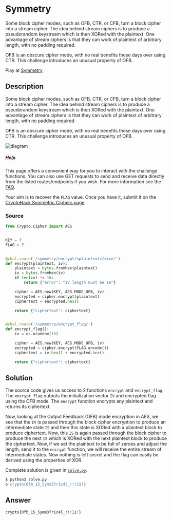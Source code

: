 # Symmetry

Some block cipher modes, such as OFB, CTR, or CFB, turn a block cipher into a stream cipher. The idea behind stream ciphers is to produce a pseudorandom keystream which is then XORed with the plaintext. One advantage of stream ciphers is that they can work of plaintext of arbitrary length, with no padding required.  

OFB is an obscure cipher mode, with no real benefits these days over using CTR. This challenge introduces an unusual property of OFB.  

Play at [Symmetry](https://aes.cryptohack.org/symmetry)

## Description

Some block cipher modes, such as OFB, CTR, or CFB, turn a block cipher into a stream cipher. The idea behind stream ciphers is to produce a pseudorandom keystream which is then XORed with the plaintext. One advantage of stream ciphers is that they can work of plaintext of arbitrary length, with no padding required.  

OFB is an obscure cipher mode, with no real benefits these days over using CTR. This challenge introduces an unusual property of OFB.

![diagram](https://aes.cryptohack.org/static/img/OFB_encryption.svg)

##### Help

This page offers a convenient way for you to interact with the challenge functions. You can also use GET requests to send and receive data directly from the listed routes/endpoints if you wish. For more information see the [FAQ](https://cryptohack.org/faq#blockciphers).

Your aim is to recover the `FLAG` value. Once you have it, submit it on the [CryptoHack Symmetric Ciphers page](https://cryptohack.org/challenges/aes).

### Source

```python
from Crypto.Cipher import AES


KEY = ?
FLAG = ?


@chal.route('/symmetry/encrypt/<plaintext>/<iv>/')
def encrypt(plaintext, iv):
    plaintext = bytes.fromhex(plaintext)
    iv = bytes.fromhex(iv)
    if len(iv) != 16:
        return {"error": "IV length must be 16"}

    cipher = AES.new(KEY, AES.MODE_OFB, iv)
    encrypted = cipher.encrypt(plaintext)
    ciphertext = encrypted.hex()

    return {"ciphertext": ciphertext}


@chal.route('/symmetry/encrypt_flag/')
def encrypt_flag():
    iv = os.urandom(16)

    cipher = AES.new(KEY, AES.MODE_OFB, iv)
    encrypted = cipher.encrypt(FLAG.encode())
    ciphertext = iv.hex() + encrypted.hex()

    return {"ciphertext": ciphertext}
```

## Solution

The source code gives us access to 2 functions `encrypt` and `encrypt_flag`. The `encrypt_flag` outputs the initialization vector `IV` and encrypted flag using the OFB mode. The `encrypt` function encrypts any plaintext and returns its ciphertext.

Now, looking at the Output Feedback (OFB) mode encryption in AES, we see that the `IV` is passed through the block cipher encryption to produce an intermediate state `IS` and then this state is XORed with a plaintext block to produce ciphertext. Now, this `IS` is again passed through the block cipher to produce the next `IS` which is XORed with the next plaintext block to produce the ciphertext. Now, if we set the plaintext to be full of zeroes and adjust the length, send it to the `encrypt` function, we will receive the entire stream of intermediate states. Now nothing is left secret and the flag can easily be derived using the properties of XOR.

Complete solution is given in [`solve.py`](./solve.py).

```bash
$ python3 solve.py
b'crypto{0fb_15_5ymm37r1c4l_!!!11!}'
```

## Answer

`crypto{0fb_15_5ymm37r1c4l_!!!11!}`
